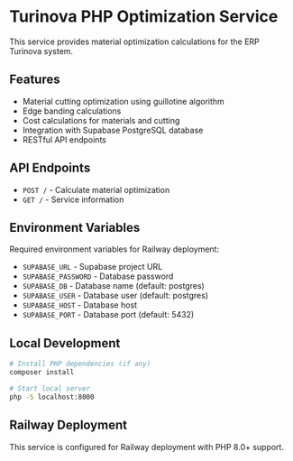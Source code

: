 # Turinova PHP Optimization Service

This service provides material optimization calculations for the ERP Turinova system.

## Features

- Material cutting optimization using guillotine algorithm
- Edge banding calculations
- Cost calculations for materials and cutting
- Integration with Supabase PostgreSQL database
- RESTful API endpoints

## API Endpoints

- `POST /` - Calculate material optimization
- `GET /` - Service information

## Environment Variables

Required environment variables for Railway deployment:

- `SUPABASE_URL` - Supabase project URL
- `SUPABASE_PASSWORD` - Database password
- `SUPABASE_DB` - Database name (default: postgres)
- `SUPABASE_USER` - Database user (default: postgres)
- `SUPABASE_HOST` - Database host
- `SUPABASE_PORT` - Database port (default: 5432)

## Local Development

```bash
# Install PHP dependencies (if any)
composer install

# Start local server
php -S localhost:8000
```

## Railway Deployment

This service is configured for Railway deployment with PHP 8.0+ support.
